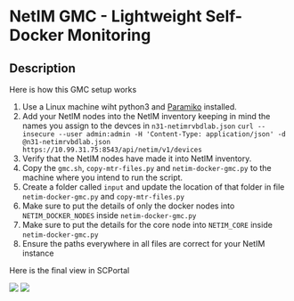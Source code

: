 # NetIM GMC - Lightweight Self-Docker Monitoring

## Description

Here is how this GMC setup works
1. Use a Linux machine wiht python3 and [Paramiko](http://www.paramiko.org/) installed.
1. Add your NetIM nodes into the NetIM inventory keeping in mind the names you assign to the devces in ```n31-netimrvbdlab.json```
```curl --insecure --user admin:admin -H 'Content-Type: application/json' -d @n31-netimrvbdlab.json https://10.99.31.75:8543/api/netim/v1/devices```
1. Verify that the NetIM nodes have made it into NetIM inventory.
1. Copy the ```gmc.sh```, ```copy-mtr-files.py``` and ```netim-docker-gmc.py``` to the machine where you intend to run the script.
1. Create a folder called ```input``` and update the location of that folder in file ```netim-docker-gmc.py``` and ```copy-mtr-files.py```
1. Make sure to put the details of only the docker nodes into ```NETIM_DOCKER_NODES``` inside ```netim-docker-gmc.py```
1. Make sure to put the details for the core node into ```NETIM_CORE``` inside ```netim-docker-gmc.py```
1. Ensure the paths everywhere in all files are correct for your NetIM instance

Here is the final view in SCPortal

![](https://github.com/ishankapoor/Riverbed-Community-Toolkit/blob/Lightweight-Self-Docker-Monitoring/NetIM/GMC-Library/002-NetIM-GMC-Lightweight-Self-Docker-Monitoring/demo/Portal-Drilldown.jpg)
![](https://github.com/ishankapoor/Riverbed-Community-Toolkit/blob/Lightweight-Self-Docker-Monitoring/NetIM/GMC-Library/002-NetIM-GMC-Lightweight-Self-Docker-Monitoring/demo/Portal-Overall.jpg)
